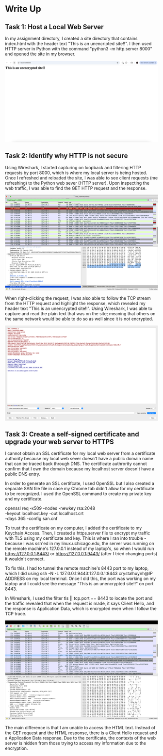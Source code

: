 # Write Up

## Task 1: Host a Local Web Server
In my assignment directory, I created a site directory that contains index.html with the header text "This is an unencripted site!!". I then used HTTP server in Python with the command "python3 -m http.server 8000" and opened the site in my browser.

![Local host screenshot](Local%20Host.png)


## Task 2: Identify why HTTP is not secure

Using Wireshark, I started capturing on loopback and filtering HTTP requests by port 8000, which is where my local server is being hosted. Once I refreshed and reloaded the site, I was able to see client requests (me refreshing) to the Python web sever (HTTP server). Upon inspecting the web traffic, I was able to find the GET HTTP request and the response.

![Web Traffic Capture](<Web Traffic Capture.png>)

When right-clicking the request, I was also able to follow the TCP stream from the HTTP request and highlight the response, which revealed my header text "This is an unencrypted site!!". Using Wireshark, I was able to capture and read the plain text that was on the site; meaning that others on the same network would be able to do so as well since it is not encrypted. 

![Following TCP Trace](<Following TCP Trace .png>)

## Task 3: Create a self-signed certificate and upgrade your web server to HTTPS

I cannot obtain an SSL certificate for my local web server from a certificate authority because my local web sever doesn't have a public domain name that can be traced back through DNS. The certificate authrority cannot confirm that I own the domain because my localhost server doesn't have a public DNS entry.

In order to generate an SSL certifcate, I used OpenSSL but I also created a separate SAN file file in case my Chrome tab didn't allow for my certificate to be recognized. I used the OpenSSL command to create my private key and my certificate. 

openssl req -x509 -nodes -newkey rsa:2048 \
  -keyout localhost.key -out localhost.crt \
  -days 365 -config san.cnf


To trust the certificate on my computer, I added the certificate to my Keychain Access. Then, I created a https.server file to encrypt my traffic with TLS using my certificate and key. This is where I ran into trouble - because I was ssh'ed in my linux.uchicago.edu, the server was running on the remote machine's 127.0.0.1 instead of my laptop's, so when I would run https://127.0.0.1:8443/ or https://127.0.0.1:9443/ (after I tried changing ports) it wouldn't connect. 

To fix this, I had to tunnel the remote machine's 8443 port to my laptop, which I did using ssh -N -L 127.0.0.1:9443:127.0.0.1:8443 crystalhuynh@IP ADDRESS on my local terminal. Once I did this, the port was working on my laptop and I could see the message "This is an unencrypted site!!" on port 8443. 

In Wireshark, I used the filter tls || tcp.port == 8443 to locate the port and the traffic revealed that when the request is made, it says Client Hello, and the response is Application Data, which is encrypted even when I follow the TCP trace. 

![Encrypted Traffic Capture](<Encrypted Capture.png>)

The main difference is that I am unable to access the HTML text. Instead of the GET request and the HTML response, there is a Client Hello request and a Application Data response. Due to the certificate, the contexts of the web server is hidden from those trying to access my information due to the encryption.